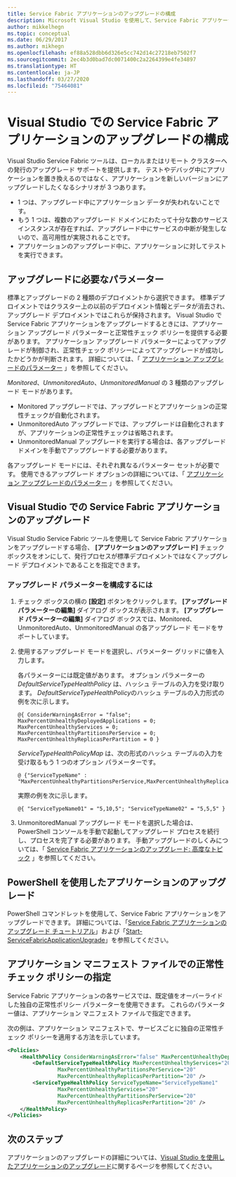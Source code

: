 ```yaml
---
title: Service Fabric アプリケーションのアップグレードの構成
description: Microsoft Visual Studio を使用して、Service Fabric アプリケーションをアップグレードするための設定を構成する方法について説明します。
author: mikkelhegn
ms.topic: conceptual
ms.date: 06/29/2017
ms.author: mikhegn
ms.openlocfilehash: ef88a528dbb6d326e5cc742d14c27218eb7502f7
ms.sourcegitcommit: 2ec4b3d0bad7dc0071400c2a2264399e4fe34897
ms.translationtype: HT
ms.contentlocale: ja-JP
ms.lasthandoff: 03/27/2020
ms.locfileid: "75464081"
---
```

# <a name="configure-the-upgrade-of-a-service-fabric-application-in-visual-studio"></a>Visual Studio での Service Fabric アプリケーションのアップグレードの構成
Visual Studio Service Fabric ツールは、ローカルまたはリモート クラスターへの発行のアップグレード サポートを提供します。 テストやデバッグ中にアプリケーションを置き換えるのではなく、アプリケーションを新しいバージョンにアップグレードしたくなるシナリオが 3 つあります。

* 1 つは、アップグレード中にアプリケーション データが失われないことです。
* もう 1 つは、複数のアップグレード ドメインにわたって十分な数のサービス インスタンスが存在すれば、アップグレード中にサービスの中断が発生しないので、高可用性が実現されることです。
* アプリケーションのアップグレード中に、アプリケーションに対してテストを実行できます。

## <a name="parameters-needed-to-upgrade"></a>アップグレードに必要なパラメーター
標準とアップグレードの 2 種類のデプロイメントから選択できます。 標準デプロイメントではクラスター上の以前のデプロイメント情報とデータが消去され、アップグレード デプロイメントではこれらが保持されます。 Visual Studio で Service Fabric アプリケーションをアップグレードするときには、アプリケーション アップグレード パラメーターと正常性チェック ポリシーを提供する必要があります。 アプリケーション アップグレード パラメーターによってアップグレードが制御され、正常性チェック ポリシーによってアップグレードが成功したかどうかが判断されます。 詳細については、「 [アプリケーション アップグレードのパラメーター](service-fabric-application-upgrade-parameters.md) 」を参照してください。

*Monitored*、*UnmonitoredAuto*、*UnmonitoredManual* の 3 種類のアップグレード モードがあります。

* Monitored アップグレードでは、アップグレードとアプリケーションの正常性チェックが自動化されます。
* UnmonitoredAuto アップグレードでは、アップグレードは自動化されますが、アプリケーションの正常性チェックは省略されます。
* UnmonitoredManual アップグレードを実行する場合は、各アップグレード ドメインを手動でアップグレードする必要があります。

各アップグレード モードには、それぞれ異なるパラメーター セットが必要です。 使用できるアップグレード オプションの詳細については、「 [アプリケーション アップグレードのパラメーター](service-fabric-application-upgrade-parameters.md) 」を参照してください。

## <a name="upgrade-a-service-fabric-application-in-visual-studio"></a>Visual Studio での Service Fabric アプリケーションのアップグレード
Visual Studio Service Fabric ツールを使用して Service Fabric アプリケーションをアップグレードする場合、 **[アプリケーションのアップグレード]** チェック ボックスをオンにして、発行プロセスが標準デプロイメントではなくアップグレード デプロイメントであることを指定できます。

### <a name="to-configure-the-upgrade-parameters"></a>アップグレード パラメーターを構成するには
1. チェック ボックスの横の **[設定]** ボタンをクリックします。 **[アップグレード パラメーターの編集]** ダイアログ ボックスが表示されます。 **[アップグレード パラメーターの編集]** ダイアログ ボックスでは、Monitored、UnmonitoredAuto、UnmonitoredManual の各アップグレード モードをサポートしています。
2. 使用するアップグレード モードを選択し、パラメーター グリッドに値を入力します。

    各パラメーターには既定値があります。 オプション パラメーターの *DefaultServiceTypeHealthPolicy* は、ハッシュ テーブルの入力を受け取ります。 *DefaultServiceTypeHealthPolicy*のハッシュ テーブルの入力形式の例を次に示します。

    ```
    @{ ConsiderWarningAsError = "false"; MaxPercentUnhealthyDeployedApplications = 0; MaxPercentUnhealthyServices = 0; MaxPercentUnhealthyPartitionsPerService = 0; MaxPercentUnhealthyReplicasPerPartition = 0 }
    ```

    *ServiceTypeHealthPolicyMap* は、次の形式のハッシュ テーブルの入力を受け取るもう 1 つのオプション パラメーターです。

    ```    
    @ {"ServiceTypeName" : "MaxPercentUnhealthyPartitionsPerService,MaxPercentUnhealthyReplicasPerPartition,MaxPercentUnhealthyServices"}
    ```

    実際の例を次に示します。

    ```
    @{ "ServiceTypeName01" = "5,10,5"; "ServiceTypeName02" = "5,5,5" }
    ```
3. UnmonitoredManual アップグレード モードを選択した場合は、PowerShell コンソールを手動で起動してアップグレード プロセスを続行し、プロセスを完了する必要があります。 手動アップグレードのしくみについては、「 [Service Fabric アプリケーションのアップグレード: 高度なトピック](service-fabric-application-upgrade-advanced.md) 」を参照してください。

## <a name="upgrade-an-application-by-using-powershell"></a>PowerShell を使用したアプリケーションのアップグレード
PowerShell コマンドレットを使用して、Service Fabric アプリケーションをアップグレードできます。 詳細については、「[Service Fabric アプリケーションのアップグレード チュートリアル](service-fabric-application-upgrade-tutorial.md)」および「[Start-ServiceFabricApplicationUpgrade](https://docs.microsoft.com/powershell/module/servicefabric/start-servicefabricapplicationupgrade)」を参照してください。

## <a name="specify-a-health-check-policy-in-the-application-manifest-file"></a>アプリケーション マニフェスト ファイルでの正常性チェック ポリシーの指定
Service Fabric アプリケーションの各サービスでは、既定値をオーバーライドした独自の正常性ポリシー パラメーターを使用できます。 これらのパラメーター値は、アプリケーション マニフェスト ファイルで指定できます。

次の例は、アプリケーション マニフェストで、サービスごとに独自の正常性チェック ポリシーを適用する方法を示しています。

```xml
<Policies>
    <HealthPolicy ConsiderWarningAsError="false" MaxPercentUnhealthyDeployedApplications="20">
        <DefaultServiceTypeHealthPolicy MaxPercentUnhealthyServices="20"               
                MaxPercentUnhealthyPartitionsPerService="20"
                MaxPercentUnhealthyReplicasPerPartition="20" />
        <ServiceTypeHealthPolicy ServiceTypeName="ServiceTypeName1"
                MaxPercentUnhealthyServices="20"
                MaxPercentUnhealthyPartitionsPerService="20"
                MaxPercentUnhealthyReplicasPerPartition="20" />      
    </HealthPolicy>
</Policies>
```
## <a name="next-steps"></a>次のステップ
アプリケーションのアップグレードの詳細については、[Visual Studio を使用したアプリケーションのアップグレード](service-fabric-application-upgrade-tutorial.md)に関するページを参照してください。

